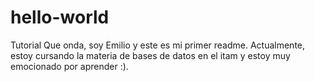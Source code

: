 # hello-world
Tutorial 
Que onda, soy Emilio y este es mi primer readme. 
Actualmente, estoy cursando la materia de bases de datos en el itam y estoy muy emocionado por aprender :).
